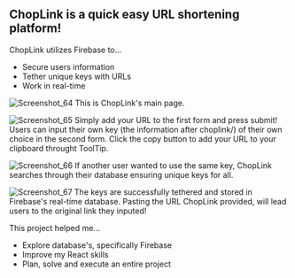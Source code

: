 ## ChopLink is a quick easy URL shortening platform!
ChopLink utilizes Firebase to...
- Secure users information
- Tether unique keys with URLs
- Work in real-time 

![Screenshot_64](https://github.com/JacobJungg/ChopLink/assets/124704749/72639d5b-1318-4741-bb2c-5756dcf56136)
This is ChopLink's main page.

![Screenshot_65](https://github.com/JacobJungg/ChopLink/assets/124704749/88ee0fe3-3ed4-469e-8ea6-67b981bfbb8e)
Simply add your URL to the first form and press submit!
Users can input their own key (the information after choplink/) of their own choice in the second form.
Click the copy button to add your URL to your clipboard throught ToolTip.

![Screenshot_66](https://github.com/JacobJungg/ChopLink/assets/124704749/aa1f1cf3-8547-4ac8-a05b-4237b4fff842)
If another user wanted to use the same key, ChopLink searches through their database ensuring
unique keys for all.

![Screenshot_67](https://github.com/JacobJungg/ChopLink/assets/124704749/f08c78a6-7c54-4726-9ecd-16e4514813ea)
The keys are successfully tethered and stored in Firebase's real-time database. Pasting the URL ChopLink provided,
will lead users to the original link they inputed!


This project helped me...
- Explore database's, specifically Firebase
- Improve my React skills
- Plan, solve and execute an entire project
